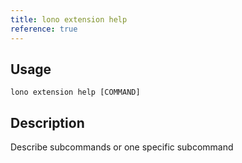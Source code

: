```yaml
---
title: lono extension help
reference: true
---
```


## Usage

    lono extension help [COMMAND]

## Description

Describe subcommands or one specific subcommand



